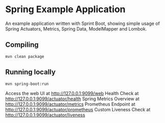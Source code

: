 # Spring Example Application

An example application written with Sprint Boot, showing simple usage of Spring Actuators, Metrics, Spring Data, ModelMapper and Lombok.

## Compiling

`mvn clean package`

## Running locally

`mvn spring-boot:run`

Access the web UI at http://127.0.0.1:9099/web
Health Check at http://127.0.0.1:9099/actuator/health
Spring Metrics Overview at http://127.0.0.1:9099/actuator/metrics
Prometheus Endpoint at http://127.0.0.1:9099/actuator/prometheus
Custom Liveness Check at http://127.0.0.1:9099/actuator/liveness


